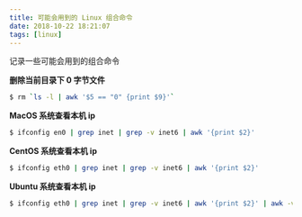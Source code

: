 ```yaml
---
title: 可能会用到的 Linux 组合命令
date: 2018-10-22 18:21:07
tags: [linux]
---
```


记录一些可能会用到的组合命令
<!-- more --><!-- toc -->

**删除当前目录下 0 字节文件**

```bash
$ rm `ls -l | awk '$5 == "0" {print $9}'`
```

**MacOS 系统查看本机 ip**

```bash
$ ifconfig en0 | grep inet | grep -v inet6 | awk '{print $2}'
```

**CentOS 系统查看本机 ip**

```bash
$ ifconfig eth0 | grep inet | grep -v inet6 | awk '{print $2}'
```

**Ubuntu 系统查看本机 ip**

```bash
$ ifconfig eth0 | grep inet | grep -v inet6 | awk '{print $2}' | awk -v FS=":" '{print $2}'
```
